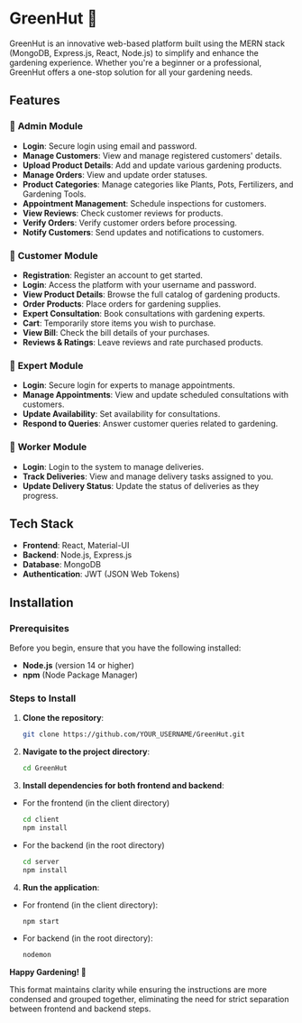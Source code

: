 # GreenHut 🌱

GreenHut is an innovative web-based platform built using the MERN stack (MongoDB, Express.js, React, Node.js) to simplify and enhance the gardening experience. Whether you're a beginner or a professional, GreenHut offers a one-stop solution for all your gardening needs.

## Features

### 🌿 **Admin Module**
- **Login**: Secure login using email and password.
- **Manage Customers**: View and manage registered customers' details.
- **Upload Product Details**: Add and update various gardening products.
- **Manage Orders**: View and update order statuses.
- **Product Categories**: Manage categories like Plants, Pots, Fertilizers, and Gardening Tools.
- **Appointment Management**: Schedule inspections for customers.
- **View Reviews**: Check customer reviews for products.
- **Verify Orders**: Verify customer orders before processing.
- **Notify Customers**: Send updates and notifications to customers.

### 🌼 **Customer Module**
- **Registration**: Register an account to get started.
- **Login**: Access the platform with your username and password.
- **View Product Details**: Browse the full catalog of gardening products.
- **Order Products**: Place orders for gardening supplies.
- **Expert Consultation**: Book consultations with gardening experts.
- **Cart**: Temporarily store items you wish to purchase.
- **View Bill**: Check the bill details of your purchases.
- **Reviews & Ratings**: Leave reviews and rate purchased products.

### 🌸 **Expert Module**
- **Login**: Secure login for experts to manage appointments.
- **Manage Appointments**: View and update scheduled consultations with customers.
- **Update Availability**: Set availability for consultations.
- **Respond to Queries**: Answer customer queries related to gardening.

### 🌺 **Worker Module**
- **Login**: Login to the system to manage deliveries.
- **Track Deliveries**: View and manage delivery tasks assigned to you.
- **Update Delivery Status**: Update the status of deliveries as they progress.

## Tech Stack

- **Frontend**: React, Material-UI
- **Backend**: Node.js, Express.js
- **Database**: MongoDB
- **Authentication**: JWT (JSON Web Tokens)

## Installation

### Prerequisites
Before you begin, ensure that you have the following installed:
- **Node.js** (version 14 or higher)
- **npm** (Node Package Manager)

### Steps to Install
1. **Clone the repository**:
   ```bash
   git clone https://github.com/YOUR_USERNAME/GreenHut.git

2. **Navigate to the project directory**:
   ```bash
   cd GreenHut
   
3. **Install dependencies for both frontend and backend**:
- For the frontend (in the client directory)
   ```bash
   cd client
   npm install
- For the backend (in the root directory)
  ```bash
  cd server
  npm install

4. **Run the application**:
- For frontend (in the client directory):
  ```bash
  npm start
- For backend (in the root directory):
  ```bash
  nodemon

**Happy Gardening! 🌻**

This format maintains clarity while ensuring the instructions are more condensed and grouped together, eliminating the need for strict separation between frontend and backend steps.
